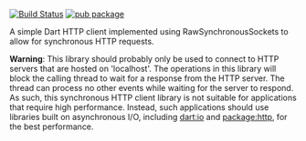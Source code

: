 [![Build Status](https://travis-ci.org/dart-lang/sync_http.svg?branch=master)](https://travis-ci.org/dart-lang/sync_http/)
[![pub package](https://img.shields.io/pub/v/sync_http.svg)](https://pub.dev/packages/sync_http)

A simple Dart HTTP client implemented using RawSynchronousSockets to allow for
synchronous HTTP requests.

**Warning**: This library should probably only be used to connect to HTTP 
servers that are hosted on 'localhost'. The operations in this library will
block the calling thread to wait for a response from the HTTP server. The thread
can process no other events while waiting for the server to respond. As such,
this synchronous HTTP client library is not suitable for applications that
require high performance. Instead, such applications should use libraries built
on asynchronous I/O, including
[dart:io](https://api.dart.dev/stable/dart-io/dart-io-library.html)
and [package:http](https://pub.dev/packages/http), for the best 
performance.
